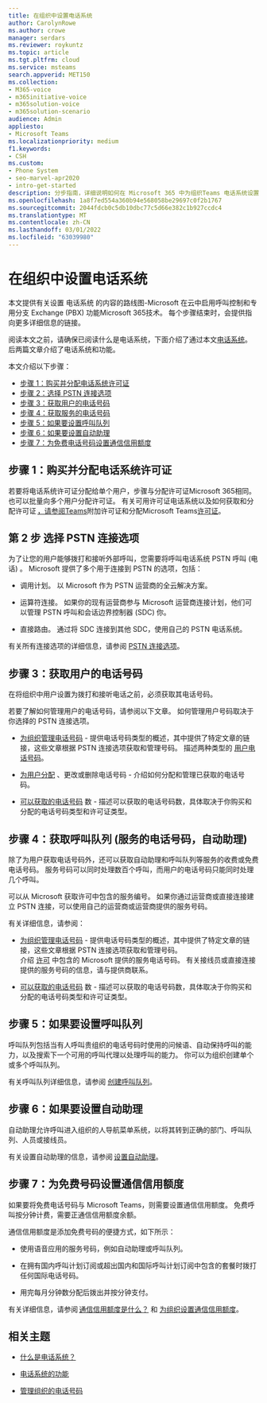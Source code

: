 ```yaml
---
title: 在组织中设置电话系统
author: CarolynRowe
ms.author: crowe
manager: serdars
ms.reviewer: roykuntz
ms.topic: article
ms.tgt.pltfrm: cloud
ms.service: msteams
search.appverid: MET150
ms.collection:
- M365-voice
- m365initiative-voice
- m365solution-voice
- m365solution-scenario
audience: Admin
appliesto:
- Microsoft Teams
ms.localizationpriority: medium
f1.keywords:
- CSH
ms.custom:
- Phone System
- seo-marvel-apr2020
- intro-get-started
description: 分步指南，详细说明如何在 Microsoft 365 中为组织Teams 电话系统设置Microsoft 365。
ms.openlocfilehash: 1a8f7ed554a360b94e568058be29697c0f2b1767
ms.sourcegitcommit: 2044fdcb0c5db10dbc77c5d66e382c1b927ccdc4
ms.translationtype: MT
ms.contentlocale: zh-CN
ms.lasthandoff: 03/01/2022
ms.locfileid: "63039980"
---
```

# <a name="set-up-phone-system-in-your-organization"></a>在组织中设置电话系统

本文提供有关设置 电话系统 的内容的路线图-Microsoft 在云中启用呼叫控制和专用分支 Exchange (PBX) 功能Microsoft 365技术。 每个步骤结束时，会提供指向更多详细信息的链接。 

阅读本文之前，请确保已阅读什么是电话系统，下面[](what-is-phone-system-in-office-365.md)介绍了通过本文[电话系统](here-s-what-you-get-with-phone-system.md)。 后两篇文章介绍了电话系统和功能。    

本文介绍以下步骤： 

- [步骤 1：购买并分配电话系统许可证](#step-1-buy-and-assign-a-phone-system-license)  
- [步骤 2：选择 PSTN 连接选项](#step-2-choose-a-pstn-connectivity-option) 
- [步骤 3：获取用户的电话号码](#step-3-get-phone-numbers-for-your-users)
- [步骤 4：获取服务的电话号码](#step-4-get-phone-numbers-for-services-call-queues-auto-attendants)
- [步骤 5：如果要设置呼叫队列](#step-5-if-you-want-to-set-up-a-call-queue) 
- [步骤 6：如果要设置自动助理](#step-6-if-you-want-to-set-up-an-auto-attendant) 
- [步骤 7：为免费电话号码设置通信信用额度](#step-7-set-up-communications-credits-for-toll-free-numbers)
 

## <a name="step-1-buy-and-assign-a-phone-system-license"></a>步骤 1：购买并分配电话系统许可证

若要将电话系统许可证分配给单个用户，步骤与分配许可证Microsoft 365相同。 也可以批量向多个用户分配许可证。 有关可用许可证电话系统以及如何获取和分配许可证 [，请参阅Teams](/teams-add-on-licensing/microsoft-teams-add-on-licensing.md)附加许可证和分配Microsoft Teams[许可证](/teams-add-on-licensing/assign-teams-add-on-licenses.md)。

## <a name="step-2-choose-a-pstn-connectivity-option"></a>第 2 步 选择 PSTN 连接选项 
 
为了让您的用户能够拨打和接听外部呼叫，您需要将呼叫电话系统 PSTN 呼叫 (电话) 。 Microsoft 提供了多个用于连接到 PSTN 的选项，包括： 

- 调用计划。 以 Microsoft 作为 PSTN 运营商的全云解决方案。 

- 运算符连接。 如果你的现有运营商参与 Microsoft 运营商连接计划，他们可以管理 PSTN 呼叫和会话边界控制器 (SDC) 你。 

- 直接路由。 通过将 SDC 连接到其他 SDC，使用自己的 PSTN 电话系统。 

有关所有连接选项的详细信息，请参阅 [PSTN 连接选项](pstn-connectivity.md)。   

## <a name="step-3-get-phone-numbers-for-your-users"></a>步骤 3：获取用户的电话号码

在将组织中用户设置为拨打和接听电话之前，必须获取其电话号码。

若要了解如何管理用户的电话号码，请参阅以下文章。 如何管理用户号码取决于你选择的 PSTN 连接选项。   

- [为组织管理电话号码](manage-phone-numbers-landing-page.md) - 提供电话号码类型的概述，其中提供了特定文章的链接，这些文章根据 PSTN 连接选项获取和管理号码。 描述两种类型的 [用户电话号码](manage-phone-numbers-landing-page.md#user-telephone-numbers)。 
 
- [为用户分配](assign-change-or-remove-a-phone-number-for-a-user.md) 、更改或删除电话号码 - 介绍如何分配和管理已获取的电话号码。 
 
- [可以获取的电话号码](how-many-phone-numbers-can-you-get.md) 数 - 描述可以获取的电话号码数，具体取决于你购买和分配的电话号码类型和许可证类型。 


## <a name="step-4-get-phone-numbers-for-services-call-queues-auto-attendants"></a>步骤 4：获取呼叫队列 (服务的电话号码，自动助理) 

除了为用户获取电话号码外，还可以获取自动助理和呼叫队列等服务的收费或免费电话号码。 服务号码可以同时处理数百个呼叫，而用户的电话号码只能同时处理几个呼叫。   

可以从 Microsoft 获取许可中包含的服务编号。 如果你通过运营商或直接连接建立 PSTN 连接，可以使用自己的运营商或运营商提供的服务号码。 

有关详细信息，请参阅：

- [为组织管理电话号码](manage-phone-numbers-landing-page.md) - 提供电话号码类型的概述，其中提供了特定文章的链接，这些文章根据 PSTN 连接选项获取和管理号码。  
介绍 [许可](manage-phone-numbers-landing-page.md#service-telephone-numbers) 中包含的 Microsoft 提供的服务电话号码。 有关接线员或直接连接提供的服务号码的信息，请与提供商联系。 

- [可以获取的电话号码](how-many-phone-numbers-can-you-get.md) 数 - 描述可以获取的电话号码数，具体取决于你购买和分配的电话号码类型和许可证类型。 

## <a name="step-5-if-you-want-to-set-up-a-call-queue"></a>步骤 5：如果要设置呼叫队列

呼叫队列包括当有人呼叫贵组织的电话号码时使用的问候语、自动保持呼叫的能力，以及搜索下一个可用的呼叫代理以处理呼叫的能力。 你可以为组织创建单个或多个呼叫队列。 

有关呼叫队列详细信息，请参阅 [创建呼叫队列](create-a-phone-system-call-queue.md)。

## <a name="step-6-if-you-want-to-set-up-an-auto-attendant"></a>步骤 6：如果要设置自动助理

自动助理允许呼叫进入组织的人导航菜单系统，以将其转到正确的部门、呼叫队列、人员或接线员。  

有关设置自动助理的信息，请参阅 [设置自动助理](create-a-phone-system-auto-attendant.md)。

## <a name="step-7-set-up-communications-credits-for-toll-free-numbers"></a>步骤 7：为免费号码设置通信信用额度

如果要将免费电话号码与 Microsoft Teams，则需要设置通信信用额度。 免费呼叫按分钟计费，需要正通信信用额度余额。 

通信信用额度是添加免费号码的便捷方式，如下所示： 

- 使用语音应用的服务号码，例如自动助理或呼叫队列。 

- 在拥有国内呼叫计划订阅或超出国内和国际呼叫计划订阅中包含的套餐时拨打任何国际电话号码。 

- 用完每月分钟数分配后拨出并按分钟支付。 

有关详细信息，请参阅 [通信信用额度是什么？](what-are-communications-credits.md) 和 [为组织设置通信信用额度](set-up-communications-credits-for-your-organization.md)。
  

## <a name="related-topics"></a>相关主题

- [什么是电话系统？](what-is-phone-system-in-office-365.md)

- [电话系统的功能](here-s-what-you-get-with-phone-system.md)

- [管理组织的电话号码](manage-phone-numbers-landing-page.md)


    
  
 
